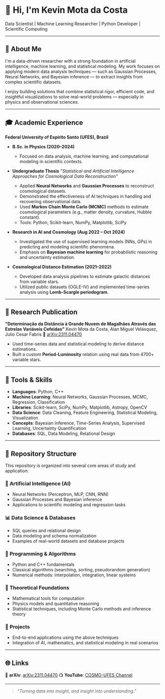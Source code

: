 # 👋 Hi, I'm Kevin Mota da Costa

Data Scientist | Machine Learning Researcher | Python Developer | Scientific Computing

---

## 📌 About Me

I'm a data-driven researcher with a strong foundation in artificial intelligence, machine learning, and statistical modeling. My work focuses on applying modern data analysis techniques — such as Gaussian Processes, Neural Networks, and Bayesian inference — to extract insights from complex scientific datasets.

I enjoy building solutions that combine statistical rigor, efficient code, and insightful visualizations to solve real-world problems — especially in physics and observational sciences.

---

## 🎓 Academic Experience

**Federal University of Espírito Santo (UFES), Brazil**

* **B.Sc. in Physics (2020–2024)**

  * Focused on data analysis, machine learning, and computational modeling in scientific contexts.

* **Undergraduate Thesis**
  *"Statistical and Artificial Intelligence Approaches for Cosmological Data Reconstruction"*

  * Applied **Neural Networks** and **Gaussian Processes** to reconstruct cosmological datasets.
  * Demonstrated the effectiveness of AI techniques in handling and recovering observational data.
  * Used **Markov Chain Monte Carlo (MCMC)** methods to estimate cosmological parameters (e.g., matter density, curvature, Hubble constant).
  * Tools: Python, Scikit-learn, NumPy, Matplotlib, SciPy

* **Research in AI and Cosmology (Aug 2022 – Oct 2024)**

  * Investigated the use of supervised learning models (NNs, GPs) in predicting and modeling scientific phenomena.
  * Emphasis on **Bayesian machine learning** for probabilistic reasoning and uncertainty estimation.

* **Cosmological Distance Estimation (2021–2022)**

  * Developed data analysis pipelines to estimate galactic distances from variable stars.
  * Utilized public datasets (OGLE-IV) and implemented time-series analysis using **Lomb-Scargle periodogram**.

---

## 📄 Research Publication

**"Determinação da Distância à Grande Nuvem de Magalhães Através das Estrelas Variáveis Cefeidas"**
Kevin Mota da Costa, Alan Miguel Velásquez, Julio Cesar Fabris
📄 [arXiv:2311.04470](https://arxiv.org/abs/2311.04470)

* Used time-series data and statistical modeling to derive distance estimations.
* Built a custom **Period-Luminosity** relation using real data from 4700+ variable stars.

---

## 💼 Tools & Skills

* **Languages**: Python, C++
* **Machine Learning**: Neural Networks, Gaussian Processes, MCMC, Regression, Classification
* **Libraries**: Scikit-learn, SciPy, NumPy, Matplotlib, Astropy, OpenCV
* **Data Science**: Data Cleaning, Feature Engineering, Statistical Modeling, Visualization
* **Concepts**: Bayesian Inference, Time-Series Analysis, Supervised Learning, Uncertainty Quantification
* **Databases**: SQL, Data Modeling, Relational Design

---

## 📁 Repository Structure

This repository is organized into several core areas of study and application:

### 🧠 **Artificial Intelligence (AI)**

* Neural Networks (Perceptron, MLP, CNN, RNN)
* Gaussian Processes and Bayesian inference
* Applications to scientific modeling and regression tasks

### 📊 **Data Science & Databases**

* SQL queries and relational design
* Data modeling and schema normalization
* Examples of real-world datasets and database projects

### 💪 **Programming & Algorithms**

* Python and C++ fundamentals
* Classical algorithms (searching, sorting, pseudorandom generation)
* Numerical methods: interpolation, integration, linear systems

### 📘 **Theoretical Foundations**

* Mathematical tools for computation
* Physics models and quantitative reasoning
* Statistical techniques, including Monte Carlo methods and inference theory

### 🧪 **Projects**

* End-to-end applications using the above techniques
* Integration of AI, mathematics, and statistical modeling in real scenarios

---

## 🌐 Links

🔗 **arXiv**: [arXiv:2311.04470](https://arxiv.org/abs/2311.04470)
📺 **YouTube**: [COSMO-UFES Channel](https://www.youtube.com/@cosmoufes)

---

> *“Turning data into insight, and insight into understanding.”*
